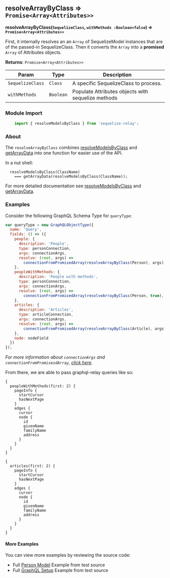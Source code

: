 ## resolveArrayByClass ⇒ `Promise<Array<Attributes>>`
**resolveArrayByClass(`SequelizeClass`, `withMethods :Boolean=false`) ⇒ `Promise<Array<Attributes>>`**

First, it internally resolves an an `Array` of SequelizeModel instances
that are of the passed-in SequelizeClass. Then it converts the `Array` into a
**promised** `Array` of Attributes objects.


**Returns**: `Promise<Array<Attributes>>`

| Param           	| Type      	| Description                           	                |
|------------------	|-----------	|---------------------------------------	                |
| `SequelizeClass` 	| `Class`   	| A specific SequelizeClass to process.    	              |
| `withMethods`    	| `Boolean` 	| Populate Attributes objects with sequelize methods      |



### Module Import
```javascript
    import { resolveModelsByClass } from 'sequelize-relay';
```

### About

The `resolveArrayByClass` combines [resolveModelsByClass](resolveModelsByClass.md) and [getArrayData](getArrayData.md)
 into one function for easier use of the API.

In a nut shell:

```
  resolveModelsByClass(ClassName)
    === getArrayData(resolveModelsByClass(ClassName));
```

For more detailed documentation see [resolveModelsByClass](resolveModelsByClass.md) and [getArrayData](getArrayData.md).


### Examples

Consider the following GraphQL Schema Type for `queryType`:

```javascript
var queryType = new GraphQLObjectType({
  name: 'Query',
  fields: () => ({
    people: {
      description: 'People',
      type: personConnection,
      args: connectionArgs,
      resolve: (root, args) =>
        connectionFromPromisedArray(resolveArrayByClass(Person), args)
    },
    peopleWithMethods: {
      description: 'People with methods',
      type: personConnection,
      args: connectionArgs,
      resolve: (root, args) =>
        connectionFromPromisedArray(resolveArrayByClass(Person, true), args)
    },
    articles: {
      description: 'Articles',
      type: articleConnection,
      args: connectionArgs,
      resolve: (root, args) =>
        connectionFromPromisedArray(resolveArrayByClass(Article), args)
    },
    node: nodeField
  })
});

```
*For more information about `connectionArgs` and `connectionFromPromisesdArray`, [click here](https://github.com/graphql/graphql-relay-js#connections).*

From there, we are able to pass graphql-relay queries like so:

```
{
  peopleWithMethods(first: 2) {
    pageInfo {
      startCursor
      hasNextPage
    }
    edges {
      cursor
      node {
        id
        givenName
        familyName
        address
      }
    }
  }
}
```


```
{
  articles(first: 2) {
    pageInfo {
      startCursor
      hasNextPage
    }
    edges {
      cursor
      node {
        id
        givenName
        familyName
        address
      }
    }
  }
}
```



#### More Examples

You can view more examples by reviewing the source code:

- Full [Person Model](../../sequelize/models/Person.js) Example from test source
- Full [GraphQL Setup](../../src/data/__tests__/connections.js) Example from test source
